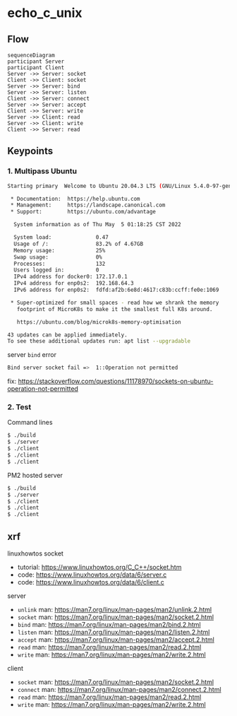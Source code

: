 <!-- ----------------------------------------------------------------------- -->
<!-- Copyright (c) YanJibin <qivmvip AT gmail DOT net> All rights reserved.  -->
<!-- Licensed under the MIT license,  see LICENSE file in the project root.  -->
<!-- ----------------------------------------------------------------------  -->
<!-- + author : YanJibin <qivmvip AT gmail DOT net>                          -->
<!-- + date   : 2022-05-01                                                   -->
<!-- + desc   : log utilities header                                         -->
<!-- ----------------------------------------------------------------------- -->

# echo_c_unix

## Flow

```mermaid
sequenceDiagram
participant Server
participant Client
Server ->> Server: socket
Client ->> Client: socket
Server ->> Server: bind
Server ->> Server: listen
Client ->> Server: connect
Server ->> Server: accept
Client ->> Server: write
Server ->> Client: read
Server ->> Client: write
Client ->> Server: read
```

## Keypoints

### 1. Multipass Ubuntu

```bash
Starting primary  Welcome to Ubuntu 20.04.3 LTS (GNU/Linux 5.4.0-97-generic x86_64)

 * Documentation:  https://help.ubuntu.com
 * Management:     https://landscape.canonical.com
 * Support:        https://ubuntu.com/advantage

  System information as of Thu May  5 01:18:25 CST 2022

  System load:              0.47
  Usage of /:               83.2% of 4.67GB
  Memory usage:             25%
  Swap usage:               0%
  Processes:                132
  Users logged in:          0
  IPv4 address for docker0: 172.17.0.1
  IPv4 address for enp0s2:  192.168.64.3
  IPv6 address for enp0s2:  fdfd:af2b:6e8d:4617:c83b:ccff:fe0e:1069

 * Super-optimized for small spaces - read how we shrank the memory
   footprint of MicroK8s to make it the smallest full K8s around.

   https://ubuntu.com/blog/microk8s-memory-optimisation

43 updates can be applied immediately.
To see these additional updates run: apt list --upgradable
```

server `bind` error

```bash
Bind server socket fail =>  1::Operation not permitted
```

fix:
<https://stackoverflow.com/questions/11178970/sockets-on-ubuntu-operation-not-permitted>

### 2. Test

Command lines

<!-- markdownlint-disable MD014 -->
```sh
$ ./build
$ ./server
$ ./client
$ ./client
$ ./client
```

PM2 hosted server

```sh
$ ./build
$ ./server
$ ./client
$ ./client
$ ./client
```
<!-- markdownlint-enable MD014 -->

## xrf

linuxhowtos socket

+ tutorial: <https://www.linuxhowtos.org/C_C++/socket.htm>
+ code: <https://www.linuxhowtos.org/data/6/server.c>
+ code: <https://www.linuxhowtos.org/data/6/client.c>

server

+ `unlink` man: <https://man7.org/linux/man-pages/man2/unlink.2.html>
+ `socket` man: <https://man7.org/linux/man-pages/man2/socket.2.html>
+ `bind` man: <https://man7.org/linux/man-pages/man2/bind.2.html>
+ `listen` man: <https://man7.org/linux/man-pages/man2/listen.2.html>
+ `accept` man: <https://man7.org/linux/man-pages/man2/accept.2.html>
+ `read` man: <https://man7.org/linux/man-pages/man2/read.2.html>
+ `write` man: <https://man7.org/linux/man-pages/man2/write.2.html>

client

+ `socket` man: <https://man7.org/linux/man-pages/man2/socket.2.html>
+ `connect` man: <https://man7.org/linux/man-pages/man2/connect.2.html>
+ `read` man: <https://man7.org/linux/man-pages/man2/read.2.html>
+ `write` man: <https://man7.org/linux/man-pages/man2/write.2.html>
